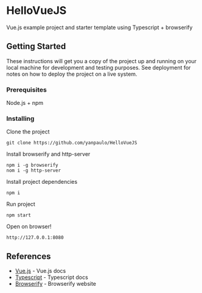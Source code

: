 # HelloVueJS

Vue.js example project and starter template using Typescript + browserify

## Getting Started

These instructions will get you a copy of the project up and running on your local machine for development and testing purposes. See deployment for notes on how to deploy the project on a live system.

### Prerequisites

Node.js + npm

### Installing

Clone the project

```
git clone https://github.com/yanpaulo/HelloVueJS
```

Install browserify and http-server
```
npm i -g browserify
nom i -g http-server
```

Install project dependencies
```
npm i
```

Run project
```
npm start
```

Open on browser!
```
http://127.0.0.1:8080

```

## References

* [Vue.js](https://vuejs.org/v2/guide/) - Vue.js docs
* [Typescript](https://www.typescriptlang.org/docs/home.html) - Typescript docs
* [Browserify](http://browserify.org/) - Browserify website

